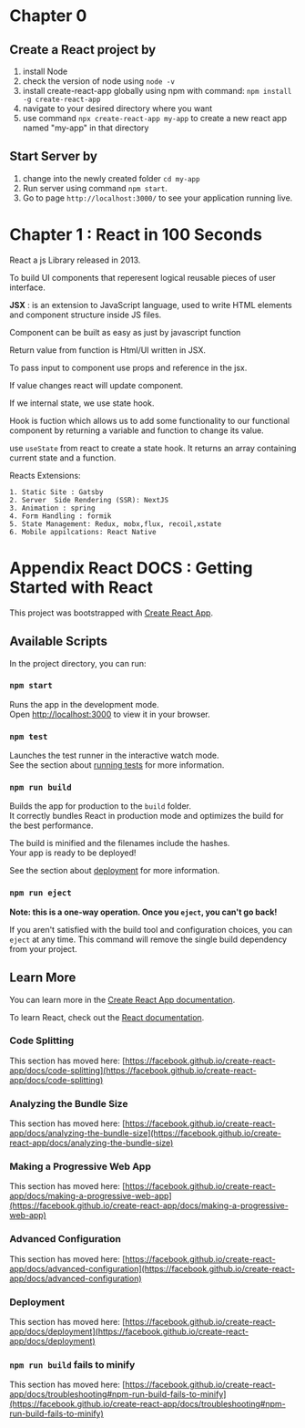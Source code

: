 # Chapter 0 

## Create a React project by

1. install Node
2. check  the version of node using `node -v`
3. install create-react-app globally using npm with command: `npm install -g create-react-app`
4. navigate to your desired directory where you want
5. use command `npx create-react-app my-app` to  create a new react app named "my-app" in that directory

## Start Server by

1. change  into the newly created folder `cd my-app`
2. Run  server using command `npm start`. 
3. Go to page `http://localhost:3000/` to  see your application running live.

# Chapter 1 : React in 100 Seconds

React a js Library  released in 2013.

To build UI components that reperesent logical reusable  pieces of user interface.

**JSX** : is an extension to JavaScript language, used to write HTML elements and component structure inside JS files. 

Component can be built as easy as just by javascript function 

Return value from function is Html/UI written in JSX.

To pass input to component use props and reference in the jsx.

If value changes react will update component.

If we internal state, we use state hook.

Hook is fuction  which allows us to add some functionality to our functional component by returning a variable and function to change its value.

use `useState` from react to create a state hook. It returns an array containing current state and a function.


Reacts Extensions:

    1. Static Site : Gatsby
    2. Server  Side Rendering (SSR): NextJS 
    3. Animation : spring
    4. Form Handling : formik
    5. State Management: Redux, mobx,flux, recoil,xstate
    6. Mobile appilcations: React Native



# Appendix React DOCS : Getting Started with React 

This project was bootstrapped with [Create React App](https://github.com/facebook/create-react-app).

## Available Scripts

In the project directory, you can run:

### `npm start`

Runs the app in the development mode.\
Open [http://localhost:3000](http://localhost:3000) to view it in your browser.

### `npm test`

Launches the test runner in the interactive watch mode.\
See the section about [running tests](https://facebook.github.io/create-react-app/docs/running-tests) for more information.

### `npm run build`

Builds the app for production to the `build` folder.\
It correctly bundles React in production mode and optimizes the build for the best performance.

The build is minified and the filenames include the hashes.\
Your app is ready to be deployed!

See the section about [deployment](https://facebook.github.io/create-react-app/docs/deployment) for more information.

### `npm run eject`

**Note: this is a one-way operation. Once you `eject`, you can't go back!**

If you aren't satisfied with the build tool and configuration choices, you can `eject` at any time. This command will remove the single build dependency from your project.

## Learn More

You can learn more in the [Create React App documentation](https://facebook.github.io/create-react-app/docs/getting-started).

To learn React, check out the [React documentation](https://reactjs.org/).

### Code Splitting

This section has moved here: [https://facebook.github.io/create-react-app/docs/code-splitting](https://facebook.github.io/create-react-app/docs/code-splitting)

### Analyzing the Bundle Size

This section has moved here: [https://facebook.github.io/create-react-app/docs/analyzing-the-bundle-size](https://facebook.github.io/create-react-app/docs/analyzing-the-bundle-size)

### Making a Progressive Web App

This section has moved here: [https://facebook.github.io/create-react-app/docs/making-a-progressive-web-app](https://facebook.github.io/create-react-app/docs/making-a-progressive-web-app)

### Advanced Configuration

This section has moved here: [https://facebook.github.io/create-react-app/docs/advanced-configuration](https://facebook.github.io/create-react-app/docs/advanced-configuration)

### Deployment

This section has moved here: [https://facebook.github.io/create-react-app/docs/deployment](https://facebook.github.io/create-react-app/docs/deployment)

### `npm run build` fails to minify

This section has moved here: [https://facebook.github.io/create-react-app/docs/troubleshooting#npm-run-build-fails-to-minify](https://facebook.github.io/create-react-app/docs/troubleshooting#npm-run-build-fails-to-minify)
